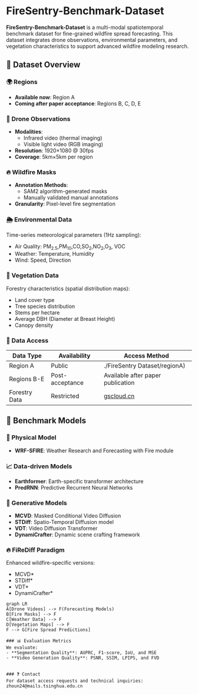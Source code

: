 # FireSentry-Benchmark-Dataset
**FireSentry-Benchmark-Dataset** is a multi-modal spatiotemporal benchmark dataset for fine-grained wildfire spread forecasting. This dataset integrates drone observations, environmental parameters, and vegetation characteristics to support advanced wildfire modeling research.

## 📁 Dataset Overview

### 🌍 Regions
- **Available now**: Region A
- **Coming after paper acceptance**: Regions B, C, D, E

### 📸 Drone Observations
- **Modalities**:
  - Infrared video (thermal imaging)
  - Visible light video (RGB imaging)
- **Resolution**: 1920×1080 @ 30fps
- **Coverage**: 5km×5km per region

### 🔥 Wildfire Masks
- **Annotation Methods**:
  - SAM2 algorithm-generated masks
  - Manually validated manual annotations
- **Granularity**: Pixel-level fire segmentation

### 🌦️ Environmental Data
Time-series meteorological parameters (1Hz sampling):
- Air Quality: PM$_{2.5}$,PM$_{10}$,CO,SO$_{2}$,NO$_{2}$,O$_{3}$, VOC
- Weather: Temperature, Humidity
- Wind: Speed, Direction

### 🌳 Vegetation Data
Forestry characteristics (spatial distribution maps):
- Land cover type
- Tree species distribution
- Stems per hectare
- Average DBH (Diameter at Breast Height)
- Canopy density

### 🔐 Data Access
| Data Type | Availability | Access Method |
|-----------|--------------|---------------|
| Region A | Public | ./FireSentry Dataset/regionA) |
| Regions B-E | Post-acceptance | Available after paper publication |
| Forestry Data | Restricted | [gscloud.cn](http://www.gscloud.cn/search) |

## 🧪 Benchmark Models

### 🔬 Physical Model
- **WRF-SFIRE**: Weather Research and Forecasting with Fire module

### 📈 Data-driven Models
- **Earthformer**: Earth-specific transformer architecture
- **PredRNN**: Predictive Recurrent Neural Networks

### 🎨 Generative Models
- **MCVD**: Masked Conditional Video Diffusion
- **STDiff**: Spatio-Temporal Diffusion model
- **VDT**: Video Diffusion Transformer
- **DynamiCrafter**: Dynamic scene crafting framework

### 🔥 FiReDiff Paradigm
Enhanced wildfire-specific versions:
- MCVD*
- STDiff*
- VDT*
- DynamiCrafter*

```mermaid
graph LR
A[Drone Videos] --> F(Forecasting Models)
B[Fire Masks] --> F
C[Weather Data] --> F
D[Vegetation Maps] --> F
F --> G[Fire Spread Predictions]

### 📊 Evaluation Metrics
We evaluate:
- **Segmentation Quality**: AUPRC, F1-score, IoU, and MSE  
- **Video Generation Quality**: PSNR, SSIM, LPIPS, and FVD


### ❓ Contact
For dataset access requests and technical inquiries:
zhoun24@mails.tsinghua.edu.cn

